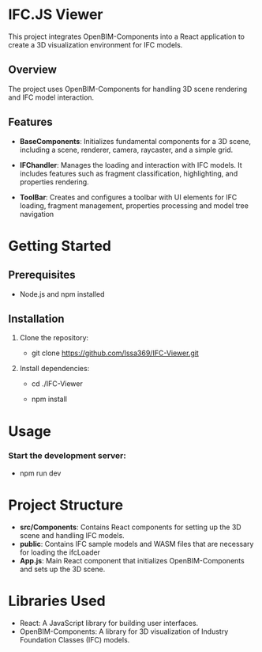 # IFC.JS Viewer

This project integrates OpenBIM-Components into a React application to create a 3D visualization environment for IFC models.

## Overview

The project uses OpenBIM-Components for handling 3D scene rendering and IFC model interaction.

## Features

- **BaseComponents**: Initializes fundamental components for a 3D scene, including a scene, renderer, camera, raycaster, and a simple grid.

- **IFChandler**: Manages the loading and interaction with IFC models. It includes features such as fragment classification, highlighting, and properties rendering.

- **ToolBar**: Creates and configures a toolbar with UI elements for IFC loading, fragment management, properties processing and model tree navigation

# Getting Started

## Prerequisites

- Node.js and npm installed

## Installation

1. Clone the repository:

   - git clone https://github.com/Issa369/IFC-Viewer.git

2. Install dependencies:

   - cd ./IFC-Viewer

   - npm install

# Usage

### Start the development server:

- npm run dev

# Project Structure

- **src/Components**: Contains React components for setting up the 3D scene and handling IFC models.
- **public**: Contains IFC sample models and WASM files that are necessary for loading the ifcLoader
- **App.js**: Main React component that initializes OpenBIM-Components and sets up the 3D scene.

# Libraries Used

- React: A JavaScript library for building user interfaces.
- OpenBIM-Components: A library for 3D visualization of Industry Foundation Classes (IFC) models.
